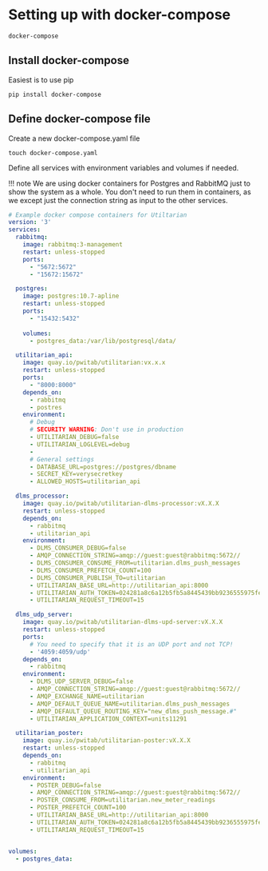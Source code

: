 # Setting up with docker-compose

`docker-compose`

## Install docker-compose

Easiest is to use pip

```
pip install docker-compose
```

## Define docker-compose file

Create a new docker-compose.yaml file

```
touch docker-compose.yaml
```

Define all services with environment variables and volumes if needed.

!!! note
    We are using docker containers for Postgres and RabbitMQ just to show the
    system as a whole. You don't need to run them in containers, as we except 
    just the connection string as input to the other services. 
    
    
```yaml
# Example docker compose containers for Utiltarian
version: '3'
services:
  rabbitmq:
    image: rabbitmq:3-management
    restart: unless-stopped
    ports:
      - "5672:5672"
      - "15672:15672"

  postgres:
    image: postgres:10.7-apline
    restart: unless-stopped
    ports:
      - "15432:5432"
    
    volumes:
      - postgres_data:/var/lib/postgresql/data/

  utilitarian_api:
    image: quay.io/pwitab/utilitarian:vx.x.x
    restart: unless-stopped
    ports:
      - "8000:8000"
    depends_on:
      - rabbitmq
      - postres
    environment:
      # Debug
      # SECURITY WARNING: Don't use in production
      - UTILITARIAN_DEBUG=false
      - UTILITARIAN_LOGLEVEL=debug
      - 
      # General settings
      - DATABASE_URL=postgres://postgres/dbname
      - SECRET_KEY=verysecretkey  
      - ALLOWED_HOSTS=utilitarian_api

  dlms_processor:
    image: quay.io/pwitab/utilitarian-dlms-processor:vX.X.X
    restart: unless-stopped
    depends_on: 
      - rabbitmq
      - utilitarian_api
    environment:
      - DLMS_CONSUMER_DEBUG=false
      - AMQP_CONNECTION_STRING=amqp://guest:guest@rabbitmq:5672//
      - DLMS_CONSUMER_CONSUME_FROM=utilitarian.dlms_push_messages
      - DLMS_CONSUMER_PREFETCH_COUNT=100
      - DLMS_CONSUMER_PUBLISH_TO=utilitarian
      - UTILITARIAN_BASE_URL=http://utilitarian_api:8000
      - UTILITARIAN_AUTH_TOKEN=024281a8c6a12b5fb5a8445439bb9236555975fe
      - UTILITARIAN_REQUEST_TIMEOUT=15

  dlms_udp_server:
    image: quay.io/pwitab/utilitarian-dlms-upd-server:vX.X.X
    restart: unless-stopped
    ports:
      # You need to specify that it is an UDP port and not TCP!
      - '4059:4059/udp'
    depends_on: 
      - rabbitmq
    environment:
      - DLMS_UDP_SERVER_DEBUG=false
      - AMQP_CONNECTION_STRING=amqp://guest:guest@rabbitmq:5672//
      - AMQP_EXCHANGE_NAME=utilitarian
      - AMQP_DEFAULT_QUEUE_NAME=utilitarian.dlms_push_messages
      - AMQP_DEFAULT_QUEUE_ROUTING_KEY="new_dlms_push_message.#"
      - UTILITARIAN_APPLICATION_CONTEXT=units11291

  utilitarian_poster:
    image: quay.io/pwitab/utilitarian-poster:vX.X.X
    restart: unless-stopped
    depends_on: 
      - rabbitmq
      - utilitarian_api
    environment:
      - POSTER_DEBUG=false
      - AMQP_CONNECTION_STRING=amqp://guest:guest@rabbitmq:5672//
      - POSTER_CONSUME_FROM=utilitarian.new_meter_readings
      - POSTER_PREFETCH_COUNT=100
      - UTILITARIAN_BASE_URL=http://utilitarian_api:8000
      - UTILITARIAN_AUTH_TOKEN=024281a8c6a12b5fb5a8445439bb9236555975fe
      - UTILITARIAN_REQUEST_TIMEOUT=15


volumes:
  - postgres_data:

```